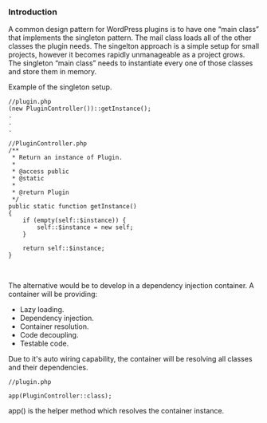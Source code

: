 ### Introduction

A common design pattern for WordPress plugins is to have one “main class” that implements the singleton pattern.
The mail class loads all of the other classes the plugin needs. The singelton approach is a simple setup for small projects, however 
it becomes rapidly unmanageable as a project grows. The singleton “main class” needs to instantiate every one of those classes and store them in memory.

Example of the singleton setup.

```
//plugin.php
(new PluginController())::getInstance();
.
.
.

//PluginController.php
/**
 * Return an instance of Plugin.
 *
 * @access public
 * @static
 *
 * @return Plugin
 */
public static function getInstance()
{
    if (empty(self::$instance)) {
        self::$instance = new self;
    }

    return self::$instance;
}
```
<br>

The alternative would be to develop in a dependency injection container. A container will be providing:
* Lazy loading.
* Dependency injection.
* Container resolution.
* Code decoupling.
* Testable code.

Due to it's auto wiring capability, the container will be resolving all classes and their dependencies.

```
//plugin.php

app(PluginController::class);
```

app() is the helper method which resolves the container instance.





